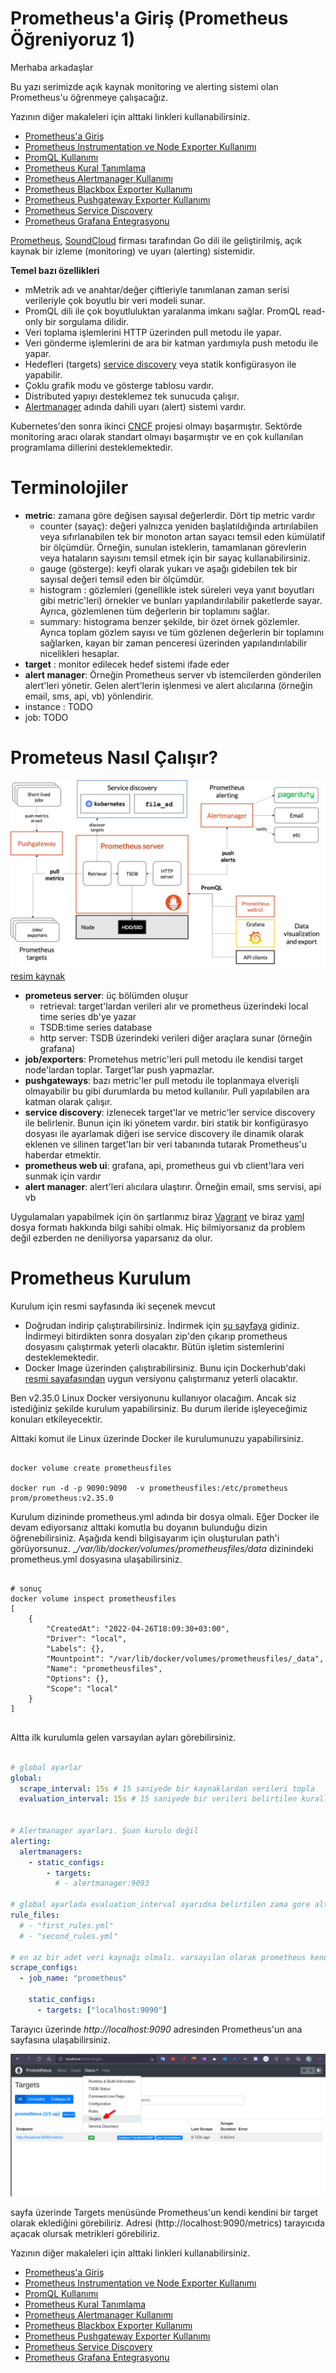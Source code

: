 # Prometheus'a Giriş (Prometheus Öğreniyoruz 1)

Merhaba arkadaşlar

Bu yazı serimizde açık kaynak monitoring ve alerting sistemi olan Prometheus'u öğrenmeye çalışacağız.

Yazının diğer makaleleri için alttaki linkleri kullanabilirsiniz.
- [Prometheus'a Giriş](1.prometheus-nedir.md)
- [Prometheus Instrumentation ve Node Exporter Kullanımı](2.instrumentation.md)
- [PromQL Kullanımı](3.quering.md)
- [Prometheus Kural Tanımlama](4.configuring_rules.md)
- [Prometheus Alertmanager Kullanımı](5.alertmanager.md)
- [Prometheus Blackbox Exporter Kullanımı](6.blackbox_exporter.md)
- [Prometheus Pushgateway Exporter Kullanımı](7.pushgateway.md)
- [Prometheus Service Discovery](8.service_discovery.md)
- [Prometheus Grafana Entegrasyonu](9.grafana_integration.md)

[Prometheus](https://prometheus.io/docs/introduction/overview/), [SoundCloud](https://soundcloud.com/) firması tarafından Go dili ile geliştirilmiş, açık kaynak bir izleme (monitoring) ve uyarı (alerting) sistemidir.

**Temel bazı özellikleri**

- mMetrik adı ve anahtar/değer çiftleriyle tanımlanan zaman serisi verileriyle çok boyutlu bir veri modeli sunar.
- PromQL dili ile çok boyutluluktan yaralanma imkanı sağlar. PromQL read-only bir sorgulama dilidir. 
- Veri  toplama işlemlerini HTTP üzerinden pull metodu ile yapar.
- Veri gönderme işlemlerini de ara bir katman yardımıyla push metodu ile yapar.
- Hedefleri (targets) [service discovery](https://en.wikipedia.org/wiki/Service_discovery) veya statik konfigürasyon ile yapabilir.
- Çoklu grafik modu ve gösterge tablosu vardır.
- Distributed yapıyı desteklemez tek sunucuda çalışır.
- [Alertmanager](https://prometheus.io/docs/alerting/latest/alertmanager/) adında dahili uyarı (alert) sistemi vardır.


Kubernetes'den sonra ikinci [CNCF](https://www.cncf.io/) projesi olmayı başarmıştır. Sektörde monitoring aracı olarak standart olmayı başarmıştır ve en çok kullanılan programlama dillerini desteklemektedir. 

# Terminolojiler

- **metric**: zamana göre değisen sayısal değerlerdir. Dört tip metric vardır
  - counter (sayaç): değeri yalnızca yeniden başlatıldığında artırılabilen veya sıfırlanabilen tek bir monoton artan sayacı temsil eden kümülatif bir ölçümdür. Örneğin, sunulan isteklerin, tamamlanan görevlerin veya hataların sayısını temsil etmek için bir sayaç kullanabilirsiniz.
  - gauge (gösterge): keyfi olarak yukarı ve aşağı gidebilen tek bir sayısal değeri temsil eden bir ölçümdür.
  - histogram : gözlemleri (genellikle istek süreleri veya yanıt boyutları gibi metric'leri) örnekler ve bunları yapılandırılabilir paketlerde sayar. Ayrıca, gözlemlenen tüm değerlerin bir toplamını sağlar.
  - summary: histograma benzer şekilde, bir özet örnek gözlemler. Ayrıca toplam gözlem sayısı ve tüm gözlenen değerlerin bir toplamını sağlarken, kayan bir zaman penceresi üzerinden yapılandırılabilir nicelikleri hesaplar.
- **target** : monitor edilecek hedef sistemi ifade eder
- **alert manager**: Örneğin Prometheus server vb istemcilerden gönderilen alert'leri yönetir. Gelen alert'lerin işlenmesi ve alert alıcılarına (örneğin email, sms, api, vb) yönlendirir.
- instance : TODO
- job: TODO

# Prometeus Nasıl Çalışır?
![architecture.png](files/architecture.png)
[resim kaynak](https://prometheus.io/docs/introduction/overview/)

- **prometeus server**: üç bölümden oluşur
  - retrieval: target'lardan verileri alır ve prometheus üzerindeki local time series db'ye yazar
  - TSDB:time series database
  - http server: TSDB üzerindeki verileri diğer araçlara sunar (örneğin grafana)
- **job/exporters**: Prometehus metric'leri pull metodu ile kendisi target node'lardan toplar. Target'lar push yapmazlar.
- **pushgateways**: bazı metric'ler pull metodu ile toplanmaya elverişli olmayabilir bu gibi durumlarda bu metod kullanılır. Pull yapılabilen ara katman olarak çalışır.
- **service discovery**: izlenecek target'lar ve metric'ler service discovery ile belirlenir. Bunun için iki yönetem vardır. biri statik bir konfigürasyo dosyası ile ayarlamak diğeri ise service discovery ile dinamik olarak eklenen ve silinen target'ları bir veri tabanında tutarak Prometheus'u haberdar etmektir.  
- **prometheus web ui**: grafana, api, prometheus gui vb client'lara veri sunmak için vardır
-  **alert manager**: alert'leri alıcılara ulaştırır. Örneğin email, sms servisi, api vb

Uygulamaları yapabilmek için ön şartlarımız biraz [Vagrant](https://learn.hashicorp.com/collections/vagrant/getting-started) ve biraz [yaml](https://www.cloudbees.com/blog/yaml-tutorial-everything-you-need-get-started) dosya formatı hakkında bilgi sahibi olmak. Hiç bilmiyorsanız da problem değil ezberden ne deniliyorsa yaparsanız da olur.

# Prometheus Kurulum

Kurulum için resmi sayfasında iki seçenek mevcut

- Doğrudan indirip çalıştırabilirsiniz. İndirmek için [şu sayfaya](https://prometheus.io/download/) gidiniz. İndirmeyi bitirdikten sonra dosyaları zip'den çıkarıp prometheus dosyasını çalıştırmak yeterli olacaktır. Bütün işletim sistemlerini desteklemektedir.
- Docker Image üzerinden çalıştırabilirsiniz. Bunu için Dockerhub'daki [resmi sayafasından](https://hub.docker.com/r/prom/prometheus) uygun versiyonu çalıştırmanız yeterli olacaktır. 

Ben v2.35.0 Linux Docker versiyonunu kullanıyor olacağım. Ancak siz istediğiniz şekilde kurulum yapabilirsiniz. Bu durum ileride işleyeceğimiz konuları etkileyecektir.

Alttaki komut ile Linux üzerinde Docker ile kurulumunuzu yapabilirsiniz.

```shell

docker volume create prometheusfiles

docker run -d -p 9090:9090  -v prometheusfiles:/etc/prometheus  prom/prometheus:v2.35.0
```
Kurulum dizininde prometheus.yml adında bir dosya olmalı. Eğer Docker ile devam ediyorsanız alttaki komutla bu doyanın bulunduğu dizin öğrenebilirsiniz. Aşağıda kendi bilgisayarım için oluşturulan path'i görüyorsunuz. __/var/lib/docker/volumes/prometheusfiles/_data__ dizinindeki prometheus.yml dosyasına ulaşabilirsiniz.

```shell

# sonuç
docker volume inspect prometheusfiles
[
    {
        "CreatedAt": "2022-04-26T18:09:30+03:00",
        "Driver": "local",
        "Labels": {},
        "Mountpoint": "/var/lib/docker/volumes/prometheusfiles/_data",
        "Name": "prometheusfiles",
        "Options": {},
        "Scope": "local"
    }
]


```

Altta ilk kurulumla gelen varsayılan ayları görebilirsiniz.


```yml

# global ayarlar
global:
  scrape_interval: 15s # 15 saniyede bir kaynaklardan verileri topla
  evaluation_interval: 15s # 15 saniyede bir verileri belirtilen kurallara göre verilier işle


# Alertmanager ayarları. Şuan kurulu değil
alerting:
  alertmanagers:
    - static_configs:
        - targets:
          # - alertmanager:9093

# global ayarlada evaluation_interval ayarıdna belirtilen zama gore alttaki kuralları yükle
rule_files:
  # - "first_rules.yml"
  # - "second_rules.yml"

# en az bir adet veri kaynağı olmalı. varsayılan olarak prometheus kendini eklemiş
scrape_configs:
  - job_name: "prometheus"

    static_configs:
      - targets: ["localhost:9090"]

```

Tarayıcı üzerinde _http://localhost:9090_ adresinden Prometheus'un ana sayfasına ulaşabilirsiniz.

![homepage.png](files/homepage.png)

sayfa üzerinde Targets menüsünde Prometheus'un kendi kendini bir target olarak eklediğini görebiliriz. Adresi (http://localhost:9090/metrics) tarayıcıda açacak olursak metrikleri görebiliriz.

Yazının diğer makaleleri için alttaki linkleri kullanabilirsiniz.
- [Prometheus'a Giriş](1.prometheus-nedir.md)
- [Prometheus Instrumentation ve Node Exporter Kullanımı](2.instrumentation.md)
- [PromQL Kullanımı](3.quering.md)
- [Prometheus Kural Tanımlama](4.configuring_rules.md)
- [Prometheus Alertmanager Kullanımı](5.alertmanager.md)
- [Prometheus Blackbox Exporter Kullanımı](6.blackbox_exporter.md)
- [Prometheus Pushgateway Exporter Kullanımı](7.pushgateway.md)
- [Prometheus Service Discovery](8.service_discovery.md)
- [Prometheus Grafana Entegrasyonu](9.grafana_integration.md)



